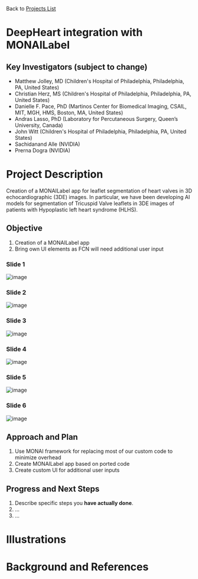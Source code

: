 Back to [Projects List](../../README.md#ProjectsList)

# DeepHeart integration with MONAILabel

## Key Investigators (subject to change)

- Matthew Jolley, MD (Children's Hospital of Philadelphia, Philadelphia, PA, United States)
- Christian Herz, MS (Children's Hospital of Philadelphia, Philadelphia, PA, United States)
- Danielle F. Pace, PhD (Martinos Center for Biomedical Imaging, CSAIL, MIT, MGH, HMS, Boston, MA, United States)
- Andras Lasso, PhD (Laboratory for Percutaneous Surgery, Queen’s University, Canada)
- John Witt (Children's Hospital of Philadelphia, Philadelphia, PA, United States)
- Sachidanand Alle (NVIDIA)
- Prerna Dogra (NVIDIA)

# Project Description

Creation of a MONAILabel app for leaflet segmentation of heart valves in 3D echocardiographic (3DE) images. In particular, we have been developing AI models for segmentation of Tricuspid Valve leaflets in 3DE images of patients with Hypoplastic left heart syndrome (HLHS).  

<!-- Add a short paragraph describing the project. -->

## Objective

<!-- Describe here WHAT you would like to achieve (what you will have as end result). -->

1. Creation of a MONAILabel app
2. Bring own UI elements as FCN will need additional user input

### Slide 1
![image](https://user-images.githubusercontent.com/10195822/123651558-91ed2b00-d7f9-11eb-9016-41229ad7f416.png)

### Slide 2
![image](https://user-images.githubusercontent.com/10195822/123651594-9addfc80-d7f9-11eb-8f54-f15cba237a1f.png)

### Slide 3

![image](https://user-images.githubusercontent.com/10195822/123651723-b77a3480-d7f9-11eb-889d-f7232dbda0a8.png)

### Slide 4

![image](https://user-images.githubusercontent.com/10195822/123651802-ca8d0480-d7f9-11eb-9b0b-ce38a728fac9.png)


### Slide 5

![image](https://user-images.githubusercontent.com/10195822/123651929-dd073e00-d7f9-11eb-830b-2f5b940aa2cd.png)


### Slide 6

![image](https://user-images.githubusercontent.com/10195822/123651978-e5f80f80-d7f9-11eb-973b-b7e6a8f377d4.png)


## Approach and Plan

<!-- Describe here HOW you would like to achieve the objectives stated above. -->

1. Use MONAI framework for replacing most of our custom code to minimize overhead
2. Create MONAILabel app based on ported code
3. Create custom UI for additional user inputs 

## Progress and Next Steps

<!-- Update this section as you make progress, describing of what you have ACTUALLY DONE. If there are specific steps that you could not complete then you can describe them here, too. -->

1. Describe specific steps you **have actually done**.
1. ...
1. ...

# Illustrations

<!-- Add pictures and links to videos that demonstrate what has been accomplished.
![Description of picture](Example2.jpg)
![Some more images](Example2.jpg)
-->

# Background and References

<!-- If you developed any software, include link to the source code repository. If possible, also add links to sample data, and to any relevant publications. -->
